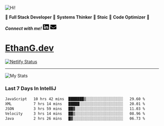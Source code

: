 <img src="https://i.giphy.com/media/3PAL5bChWnak0WJ32x/giphy.webp" alt="Hi!">

:star2: **Full Stack Developer** :star2: **Systems Thinker** :star2: **Stoic** :star2: **Code Optimizer** :star2:

***Connect with me!*** <a href="https://www.linkedin.com/in/ethan-glover/"><img src="https://raw.githubusercontent.com/eglove/eglove/eeb591600b73da426bd298d229e2fd96df019488/linkedin-brands.svg" alt="LinkedIn" width="20px" height="20px"></a> <a href="mailto:hello@ethang.email"><img src="https://raw.githubusercontent.com/eglove/eglove/47aceecf4819797d993f5facc7764cb99d0ab039/envelope-solid.svg" alt="Email" width="20px" height="20px"></a>

# [EthanG.dev](https://ethang.dev/)

[![Netlify Status](https://api.netlify.com/api/v1/badges/386a0047-e6d7-4b02-af54-535d4fdd1866/deploy-status)](https://app.netlify.com/sites/focused-elion-be8588/deploys)

<hr>

![My Stats](https://github-readme-stats.vercel.app/api?username=eglove&show_icons=true&theme=default&count_private=true)

### Last 7 Days In IntelliJ
<!--START_SECTION:waka-->
```text
JavaScript   10 hrs 42 mins  ███████▒░░░░░░░░░░░░░░░░░   29.60 % 
XML          7 hrs 14 mins   █████░░░░░░░░░░░░░░░░░░░░   20.01 % 
JSON         3 hrs 59 mins   ██▓░░░░░░░░░░░░░░░░░░░░░░   11.03 % 
Velocity     3 hrs 14 mins   ██▒░░░░░░░░░░░░░░░░░░░░░░   08.96 % 
Java         2 hrs 26 mins   █▓░░░░░░░░░░░░░░░░░░░░░░░   06.73 % 
```
<!--END_SECTION:waka-->
